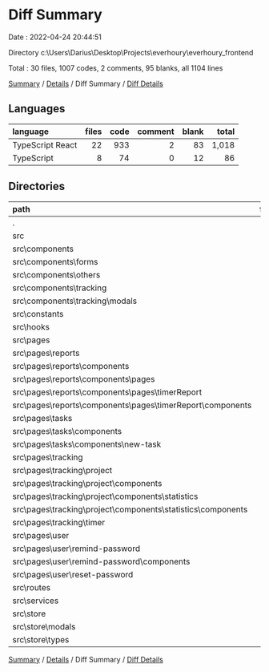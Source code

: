 # Diff Summary

Date : 2022-04-24 20:44:51

Directory c:\Users\Darius\Desktop\Projects\everhoury\everhoury_frontend

Total : 30 files,  1007 codes, 2 comments, 95 blanks, all 1104 lines

[Summary](results.md) / [Details](details.md) / Diff Summary / [Diff Details](diff-details.md)

## Languages
| language | files | code | comment | blank | total |
| :--- | ---: | ---: | ---: | ---: | ---: |
| TypeScript React | 22 | 933 | 2 | 83 | 1,018 |
| TypeScript | 8 | 74 | 0 | 12 | 86 |

## Directories
| path | files | code | comment | blank | total |
| :--- | ---: | ---: | ---: | ---: | ---: |
| . | 30 | 1,007 | 2 | 95 | 1,104 |
| src | 30 | 1,007 | 2 | 95 | 1,104 |
| src\components | 4 | 178 | 0 | 15 | 193 |
| src\components\forms | 2 | 106 | 0 | 8 | 114 |
| src\components\others | 1 | 2 | 0 | 0 | 2 |
| src\components\tracking | 1 | 70 | 0 | 7 | 77 |
| src\components\tracking\modals | 1 | 70 | 0 | 7 | 77 |
| src\constants | 2 | 11 | 0 | 0 | 11 |
| src\hooks | 1 | 8 | 0 | 1 | 9 |
| src\pages | 17 | 743 | 2 | 68 | 813 |
| src\pages\reports | 1 | -12 | 0 | 0 | -12 |
| src\pages\reports\components | 1 | -12 | 0 | 0 | -12 |
| src\pages\reports\components\pages | 1 | -12 | 0 | 0 | -12 |
| src\pages\reports\components\pages\timerReport | 1 | -12 | 0 | 0 | -12 |
| src\pages\reports\components\pages\timerReport\components | 1 | -12 | 0 | 0 | -12 |
| src\pages\tasks | 7 | 386 | 1 | 39 | 426 |
| src\pages\tasks\components | 6 | 331 | 1 | 40 | 372 |
| src\pages\tasks\components\new-task | 2 | 131 | 0 | 10 | 141 |
| src\pages\tracking | 6 | 240 | 1 | 13 | 254 |
| src\pages\tracking\project | 5 | 230 | 0 | 12 | 242 |
| src\pages\tracking\project\components | 5 | 230 | 0 | 12 | 242 |
| src\pages\tracking\project\components\statistics | 3 | 212 | 0 | 10 | 222 |
| src\pages\tracking\project\components\statistics\components | 2 | 184 | 0 | 9 | 193 |
| src\pages\tracking\timer | 1 | 10 | 1 | 1 | 12 |
| src\pages\user | 3 | 129 | 0 | 16 | 145 |
| src\pages\user\remind-password | 2 | 88 | 0 | 8 | 96 |
| src\pages\user\remind-password\components | 1 | 76 | 0 | 6 | 82 |
| src\pages\user\reset-password | 1 | 41 | 0 | 8 | 49 |
| src\routes | 1 | 12 | 0 | 0 | 12 |
| src\services | 2 | 21 | 0 | 8 | 29 |
| src\store | 3 | 34 | 0 | 3 | 37 |
| src\store\modals | 1 | 18 | 0 | 1 | 19 |
| src\store\types | 2 | 16 | 0 | 2 | 18 |

[Summary](results.md) / [Details](details.md) / Diff Summary / [Diff Details](diff-details.md)